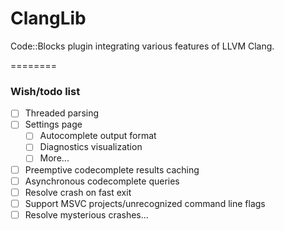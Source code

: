 ClangLib
========

Code::Blocks plugin integrating various features of LLVM Clang.

========
### Wish/todo list
- [ ] Threaded parsing
- [ ] Settings page
  - [ ] Autocomplete output format
  - [ ] Diagnostics visualization
  - [ ] More...
- [ ] Preemptive codecomplete results caching
- [ ] Asynchronous codecomplete queries
- [ ] Resolve crash on fast exit
- [ ] Support MSVC projects/unrecognized command line flags
- [ ] Resolve mysterious crashes...

